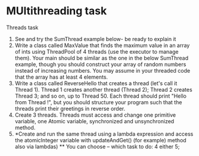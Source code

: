 # MUltithreading task
Threads task

1)	See and try the SumThread example below- be ready to explain it
2)	Write a class called MaxValue that finds the maximum value in an array of ints using ThreadPool of 4 threads (use the executor to manage them). Your main should be similar as the one in the below SumThread example, though you should construct your array of random numbers instead of increasing numbers. You may assume in your threaded code that the array has at least 4 elements.
3)	Write a class called ReverseHello that creates a thread (let's call it Thread 1). Thread 1 creates another thread (Thread 2); Thread 2 creates Thread 3; and so on, up to Thread 50. Each thread should print "Hello from Thread <num>!", but you should structure your program such that the threads print their greetings in reverse order.
4)	Create 3 threads. Threads must access and change one primitive variable, one Atomic variable, synchronized and unsynchronized method. 
5)	*Create and run the same thread using a lambda expression and access the atomicInteger variable with updateAndGet() (for example) method also via lambdas)
** You can choose – which task to do: 4 either 5; 
